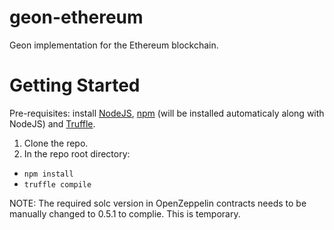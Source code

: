 # geon-ethereum
Geon implementation for the Ethereum blockchain.

# Getting Started
Pre-requisites: install [NodeJS](https://nodejs.org), [npm](https://www.npmjs.com) (will be installed automaticaly along with NodeJS) and [Truffle](https://truffleframework.com).

1. Clone the repo.
2. In the repo root directory:
- `npm install`
- `truffle compile`

NOTE: The required solc version in OpenZeppelin contracts needs to be manually changed to 0.5.1 to complie. This is temporary.

